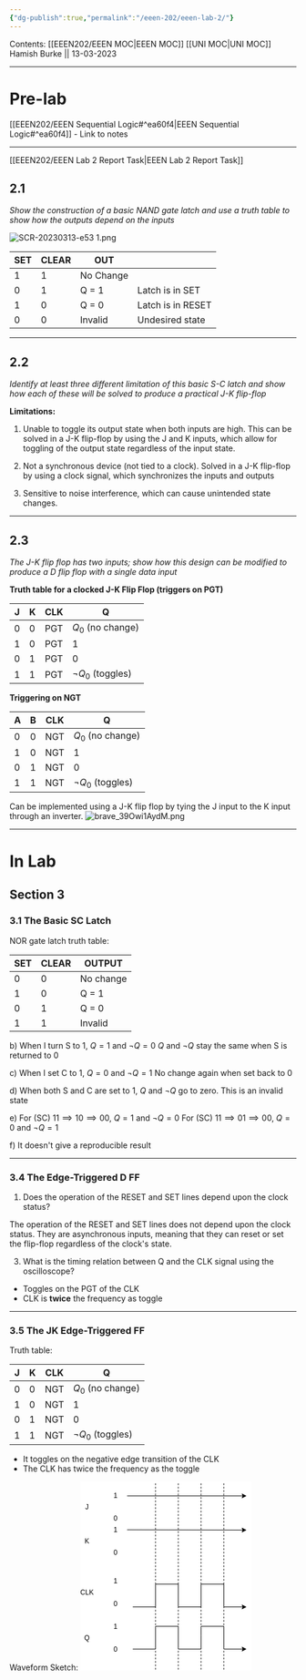 ```yaml
---
{"dg-publish":true,"permalink":"/eeen-202/eeen-lab-2/"}
---
```


Contents: [[EEEN202/EEEN MOC\|EEEN MOC]]
[[UNI MOC\|UNI MOC]]
Hamish Burke || 13-03-2023
***

# Pre-lab

[[EEEN202/EEEN Sequential Logic#^ea60f4\|EEEN Sequential Logic#^ea60f4]] - Link to notes
***
[[EEEN202/EEEN Lab 2 Report Task\|EEEN Lab 2 Report Task]]

## 2.1

*Show the construction of a basic NAND gate latch and use a truth table to show how the outputs depend on the inputs*

![SCR-20230313-e53 1.png](/img/user/SCR-20230313-e53%201.png)

| SET | CLEAR | OUT       |     | 
| --- | ----- | --------- | --- |
| 1   | 1     | No Change   |     |
| 0   | 1     | Q = 1     |  Latch is in SET   |
| 1   | 0     | Q = 0     |   Latch is in RESET  |
| 0   | 0     | Invalid |    Undesired state |

***

## 2.2

*Identify at least three different limitation of this basic S-C latch and show how each of these will be solved to produce a practical J-K flip-flop*

**Limitations:**
1. Unable to toggle its output state when both inputs are high. This can be solved in a J-K flip-flop by using the J and K inputs, which allow for toggling of the output state regardless of the input state.

2. Not a synchronous device (not tied to a clock). Solved in a J-K flip-flop by using a clock signal, which synchronizes the inputs and outputs

3. Sensitive to noise interference, which can cause unintended state changes. 

***

## 2.3

*The J-K flip flop has two inputs; show how this design can be modified to produce a D flip flop with a single data input*


**Truth table for a clocked J-K Flip Flop (triggers on PGT)**

| J   | K   | CLK | Q                    |
| --- | --- | --- | -------------------- |
| 0   | 0   | PGT | $Q_0$ (no change)    |
| 1   | 0   | PGT | 1                    |
| 0   | 1   | PGT | 0                    |
| 1   | 1   | PGT | $\neg Q_0$ (toggles) |

**Triggering on NGT**

| A   | B   | CLK | Q                    |
| --- | --- | --- | -------------------- |
| 0   | 0   | NGT | $Q_0$ (no change)    |
| 1   | 0   | NGT | 1                    |
| 0   | 1   | NGT | 0                    |
| 1   | 1   | NGT | $\neg Q_0$ (toggles) |

Can be implemented using a J-K flip flop by tying the J input to the K input through an inverter.
![brave_39Owi1AydM.png](/img/user/brave_39Owi1AydM.png)

***

# In Lab

## Section 3

### 3.1 The Basic SC Latch

NOR gate latch truth table:

| SET | CLEAR | OUTPUT    |
| --- | ----- | --------- |
| 0   | 0     | No change |
| 1   | 0     | Q = 1     |
| 0   | 1     | Q = 0     |
| 1   | 1     | Invalid   |

b) 
When I turn S to 1, $Q=1$ and $\neg Q = 0$
$Q$ and $\neg Q$ stay the same when S is returned to 0

c)
When I set C to 1, $Q=0$ and $\neg Q = 1$
No change again when set back to 0

d)
When both S and C are set to 1, $Q$ and $\neg Q$ go to zero. This is an invalid state

e)
For (SC) $11 \implies 10 \implies 00$, $Q=1$ and $\neg Q =0$
For (SC) $11 \implies 01 \implies 00$, $Q=0$ and $\neg Q =1$

f)
It doesn't give a reproducible result

***

### 3.4 The Edge-Triggered D FF

1. Does the operation of the RESET and SET lines depend upon the clock status?

The operation of the RESET and SET lines does not depend upon the clock status. They are asynchronous inputs, meaning that they can reset or set the flip-flop regardless of the clock's state.

3. What is the timing relation between Q and the CLK signal using the oscilloscope?

- Toggles on the PGT of the CLK
- CLK is **twice** the frequency as toggle

***

### 3.5 The JK Edge-Triggered FF

Truth table:

| J   | K   | CLK | Q                 |
| --- | --- | --- | ----------------- |
| 0   | 0   | NGT | $Q_0$ (no change) |
| 1   | 0   | NGT | 1                 |
| 0   | 1   | NGT | 0                 |
| 1   | 1   | NGT | $\neg Q_0$ (toggles)                  |

- It toggles on the negative edge transition of the CLK
- The CLK has twice the frequency as the toggle

Waveform Sketch:
<svg xmlns="http://www.w3.org/2000/svg" xmlns:xlink="http://www.w3.org/1999/xlink" version="1.1" width="300px" height="332px" viewBox="-0.5 -0.5 300 332" style="background-color: rgb(255, 255, 255);"><defs/><g><rect x="1" y="30" width="20" height="30" fill="none" stroke="none" pointer-events="all"/><g transform="translate(-0.5 -0.5)"><switch><foreignObject pointer-events="none" width="100%" height="100%" requiredFeatures="http://www.w3.org/TR/SVG11/feature#Extensibility" style="overflow: visible; text-align: left;"><div xmlns="http://www.w3.org/1999/xhtml" style="display: flex; align-items: unsafe center; justify-content: unsafe center; width: 18px; height: 1px; padding-top: 45px; margin-left: 2px;"><div data-drawio-colors="color: rgb(0, 0, 0); " style="box-sizing: border-box; font-size: 0px; text-align: center;"><div style="display: inline-block; font-size: 12px; font-family: Helvetica; color: rgb(0, 0, 0); line-height: 1.2; pointer-events: all; white-space: normal; overflow-wrap: normal;">J</div></div></div></foreignObject><text x="11" y="49" fill="rgb(0, 0, 0)" font-family="Helvetica" font-size="12px" text-anchor="middle">J</text></switch></g><rect x="1" y="90" width="20" height="30" fill="none" stroke="none" pointer-events="all"/><g transform="translate(-0.5 -0.5)"><switch><foreignObject pointer-events="none" width="100%" height="100%" requiredFeatures="http://www.w3.org/TR/SVG11/feature#Extensibility" style="overflow: visible; text-align: left;"><div xmlns="http://www.w3.org/1999/xhtml" style="display: flex; align-items: unsafe center; justify-content: unsafe center; width: 18px; height: 1px; padding-top: 105px; margin-left: 2px;"><div data-drawio-colors="color: rgb(0, 0, 0); " style="box-sizing: border-box; font-size: 0px; text-align: center;"><div style="display: inline-block; font-size: 12px; font-family: Helvetica; color: rgb(0, 0, 0); line-height: 1.2; pointer-events: all; white-space: normal; overflow-wrap: normal;">K</div></div></div></foreignObject><text x="11" y="109" fill="rgb(0, 0, 0)" font-family="Helvetica" font-size="12px" text-anchor="middle">K</text></switch></g><rect x="1" y="180" width="20" height="30" fill="none" stroke="none" pointer-events="all"/><g transform="translate(-0.5 -0.5)"><switch><foreignObject pointer-events="none" width="100%" height="100%" requiredFeatures="http://www.w3.org/TR/SVG11/feature#Extensibility" style="overflow: visible; text-align: left;"><div xmlns="http://www.w3.org/1999/xhtml" style="display: flex; align-items: unsafe center; justify-content: unsafe center; width: 18px; height: 1px; padding-top: 195px; margin-left: 2px;"><div data-drawio-colors="color: rgb(0, 0, 0); " style="box-sizing: border-box; font-size: 0px; text-align: center;"><div style="display: inline-block; font-size: 12px; font-family: Helvetica; color: rgb(0, 0, 0); line-height: 1.2; pointer-events: all; white-space: normal; overflow-wrap: normal;">CLK</div></div></div></foreignObject><text x="11" y="199" fill="rgb(0, 0, 0)" font-family="Helvetica" font-size="12px" text-anchor="middle">CLK</text></switch></g><rect x="1" y="260" width="20" height="30" fill="none" stroke="none" pointer-events="all"/><g transform="translate(-0.5 -0.5)"><switch><foreignObject pointer-events="none" width="100%" height="100%" requiredFeatures="http://www.w3.org/TR/SVG11/feature#Extensibility" style="overflow: visible; text-align: left;"><div xmlns="http://www.w3.org/1999/xhtml" style="display: flex; align-items: unsafe center; justify-content: unsafe center; width: 18px; height: 1px; padding-top: 275px; margin-left: 2px;"><div data-drawio-colors="color: rgb(0, 0, 0); " style="box-sizing: border-box; font-size: 0px; text-align: center;"><div style="display: inline-block; font-size: 12px; font-family: Helvetica; color: rgb(0, 0, 0); line-height: 1.2; pointer-events: all; white-space: normal; overflow-wrap: normal;">Q</div></div></div></foreignObject><text x="11" y="279" fill="rgb(0, 0, 0)" font-family="Helvetica" font-size="12px" text-anchor="middle">Q</text></switch></g><rect x="51" y="10" width="20" height="30" fill="none" stroke="none" pointer-events="all"/><g transform="translate(-0.5 -0.5)"><switch><foreignObject pointer-events="none" width="100%" height="100%" requiredFeatures="http://www.w3.org/TR/SVG11/feature#Extensibility" style="overflow: visible; text-align: left;"><div xmlns="http://www.w3.org/1999/xhtml" style="display: flex; align-items: unsafe center; justify-content: unsafe center; width: 18px; height: 1px; padding-top: 25px; margin-left: 52px;"><div data-drawio-colors="color: rgb(0, 0, 0); " style="box-sizing: border-box; font-size: 0px; text-align: center;"><div style="display: inline-block; font-size: 12px; font-family: Helvetica; color: rgb(0, 0, 0); line-height: 1.2; pointer-events: all; white-space: normal; overflow-wrap: normal;">1</div></div></div></foreignObject><text x="61" y="29" fill="rgb(0, 0, 0)" font-family="Helvetica" font-size="12px" text-anchor="middle">1</text></switch></g><rect x="51" y="50" width="20" height="30" fill="none" stroke="none" pointer-events="all"/><g transform="translate(-0.5 -0.5)"><switch><foreignObject pointer-events="none" width="100%" height="100%" requiredFeatures="http://www.w3.org/TR/SVG11/feature#Extensibility" style="overflow: visible; text-align: left;"><div xmlns="http://www.w3.org/1999/xhtml" style="display: flex; align-items: unsafe center; justify-content: unsafe center; width: 18px; height: 1px; padding-top: 65px; margin-left: 52px;"><div data-drawio-colors="color: rgb(0, 0, 0); " style="box-sizing: border-box; font-size: 0px; text-align: center;"><div style="display: inline-block; font-size: 12px; font-family: Helvetica; color: rgb(0, 0, 0); line-height: 1.2; pointer-events: all; white-space: normal; overflow-wrap: normal;">0</div></div></div></foreignObject><text x="61" y="69" fill="rgb(0, 0, 0)" font-family="Helvetica" font-size="12px" text-anchor="middle">0</text></switch></g><rect x="51" y="70" width="20" height="30" fill="none" stroke="none" pointer-events="all"/><g transform="translate(-0.5 -0.5)"><switch><foreignObject pointer-events="none" width="100%" height="100%" requiredFeatures="http://www.w3.org/TR/SVG11/feature#Extensibility" style="overflow: visible; text-align: left;"><div xmlns="http://www.w3.org/1999/xhtml" style="display: flex; align-items: unsafe center; justify-content: unsafe center; width: 18px; height: 1px; padding-top: 85px; margin-left: 52px;"><div data-drawio-colors="color: rgb(0, 0, 0); " style="box-sizing: border-box; font-size: 0px; text-align: center;"><div style="display: inline-block; font-size: 12px; font-family: Helvetica; color: rgb(0, 0, 0); line-height: 1.2; pointer-events: all; white-space: normal; overflow-wrap: normal;">1</div></div></div></foreignObject><text x="61" y="89" fill="rgb(0, 0, 0)" font-family="Helvetica" font-size="12px" text-anchor="middle">1</text></switch></g><rect x="51" y="110" width="20" height="30" fill="none" stroke="none" pointer-events="all"/><g transform="translate(-0.5 -0.5)"><switch><foreignObject pointer-events="none" width="100%" height="100%" requiredFeatures="http://www.w3.org/TR/SVG11/feature#Extensibility" style="overflow: visible; text-align: left;"><div xmlns="http://www.w3.org/1999/xhtml" style="display: flex; align-items: unsafe center; justify-content: unsafe center; width: 18px; height: 1px; padding-top: 125px; margin-left: 52px;"><div data-drawio-colors="color: rgb(0, 0, 0); " style="box-sizing: border-box; font-size: 0px; text-align: center;"><div style="display: inline-block; font-size: 12px; font-family: Helvetica; color: rgb(0, 0, 0); line-height: 1.2; pointer-events: all; white-space: normal; overflow-wrap: normal;">0</div></div></div></foreignObject><text x="61" y="129" fill="rgb(0, 0, 0)" font-family="Helvetica" font-size="12px" text-anchor="middle">0</text></switch></g><rect x="51" y="160" width="20" height="30" fill="none" stroke="none" pointer-events="all"/><g transform="translate(-0.5 -0.5)"><switch><foreignObject pointer-events="none" width="100%" height="100%" requiredFeatures="http://www.w3.org/TR/SVG11/feature#Extensibility" style="overflow: visible; text-align: left;"><div xmlns="http://www.w3.org/1999/xhtml" style="display: flex; align-items: unsafe center; justify-content: unsafe center; width: 18px; height: 1px; padding-top: 175px; margin-left: 52px;"><div data-drawio-colors="color: rgb(0, 0, 0); " style="box-sizing: border-box; font-size: 0px; text-align: center;"><div style="display: inline-block; font-size: 12px; font-family: Helvetica; color: rgb(0, 0, 0); line-height: 1.2; pointer-events: all; white-space: normal; overflow-wrap: normal;">1</div></div></div></foreignObject><text x="61" y="179" fill="rgb(0, 0, 0)" font-family="Helvetica" font-size="12px" text-anchor="middle">1</text></switch></g><rect x="51" y="200" width="20" height="30" fill="none" stroke="none" pointer-events="all"/><g transform="translate(-0.5 -0.5)"><switch><foreignObject pointer-events="none" width="100%" height="100%" requiredFeatures="http://www.w3.org/TR/SVG11/feature#Extensibility" style="overflow: visible; text-align: left;"><div xmlns="http://www.w3.org/1999/xhtml" style="display: flex; align-items: unsafe center; justify-content: unsafe center; width: 18px; height: 1px; padding-top: 215px; margin-left: 52px;"><div data-drawio-colors="color: rgb(0, 0, 0); " style="box-sizing: border-box; font-size: 0px; text-align: center;"><div style="display: inline-block; font-size: 12px; font-family: Helvetica; color: rgb(0, 0, 0); line-height: 1.2; pointer-events: all; white-space: normal; overflow-wrap: normal;">0</div></div></div></foreignObject><text x="61" y="219" fill="rgb(0, 0, 0)" font-family="Helvetica" font-size="12px" text-anchor="middle">0</text></switch></g><rect x="51" y="240" width="20" height="30" fill="none" stroke="none" pointer-events="all"/><g transform="translate(-0.5 -0.5)"><switch><foreignObject pointer-events="none" width="100%" height="100%" requiredFeatures="http://www.w3.org/TR/SVG11/feature#Extensibility" style="overflow: visible; text-align: left;"><div xmlns="http://www.w3.org/1999/xhtml" style="display: flex; align-items: unsafe center; justify-content: unsafe center; width: 18px; height: 1px; padding-top: 255px; margin-left: 52px;"><div data-drawio-colors="color: rgb(0, 0, 0); " style="box-sizing: border-box; font-size: 0px; text-align: center;"><div style="display: inline-block; font-size: 12px; font-family: Helvetica; color: rgb(0, 0, 0); line-height: 1.2; pointer-events: all; white-space: normal; overflow-wrap: normal;">1</div></div></div></foreignObject><text x="61" y="259" fill="rgb(0, 0, 0)" font-family="Helvetica" font-size="12px" text-anchor="middle">1</text></switch></g><rect x="51" y="280" width="20" height="30" fill="none" stroke="none" pointer-events="all"/><g transform="translate(-0.5 -0.5)"><switch><foreignObject pointer-events="none" width="100%" height="100%" requiredFeatures="http://www.w3.org/TR/SVG11/feature#Extensibility" style="overflow: visible; text-align: left;"><div xmlns="http://www.w3.org/1999/xhtml" style="display: flex; align-items: unsafe center; justify-content: unsafe center; width: 18px; height: 1px; padding-top: 295px; margin-left: 52px;"><div data-drawio-colors="color: rgb(0, 0, 0); " style="box-sizing: border-box; font-size: 0px; text-align: center;"><div style="display: inline-block; font-size: 12px; font-family: Helvetica; color: rgb(0, 0, 0); line-height: 1.2; pointer-events: all; white-space: normal; overflow-wrap: normal;">0</div></div></div></foreignObject><text x="61" y="299" fill="rgb(0, 0, 0)" font-family="Helvetica" font-size="12px" text-anchor="middle">0</text></switch></g><path d="M 91 220 L 131 220 L 131 180 L 171 180 L 171 220 L 211 220 L 211 180 L 251 180 L 251 220 L 284.63 220" fill="none" stroke="rgb(0, 0, 0)" stroke-miterlimit="10" pointer-events="stroke"/><path d="M 289.88 220 L 282.88 223.5 L 284.63 220 L 282.88 216.5 Z" fill="rgb(0, 0, 0)" stroke="rgb(0, 0, 0)" stroke-miterlimit="10" pointer-events="all"/><path d="M 131 330 L 131 0" fill="none" stroke="rgb(0, 0, 0)" stroke-miterlimit="10" stroke-dasharray="3 3" pointer-events="stroke"/><path d="M 171 330 L 171 0" fill="none" stroke="rgb(0, 0, 0)" stroke-miterlimit="10" stroke-dasharray="3 3" pointer-events="stroke"/><path d="M 211 330 L 211 0" fill="none" stroke="rgb(0, 0, 0)" stroke-miterlimit="10" stroke-dasharray="3 3" pointer-events="stroke"/><path d="M 251 330 L 251 0" fill="none" stroke="rgb(0, 0, 0)" stroke-miterlimit="10" stroke-dasharray="3 3" pointer-events="stroke"/><path d="M 81 25 L 284.63 25" fill="none" stroke="rgb(0, 0, 0)" stroke-miterlimit="10" pointer-events="stroke"/><path d="M 289.88 25 L 282.88 28.5 L 284.63 25 L 282.88 21.5 Z" fill="rgb(0, 0, 0)" stroke="rgb(0, 0, 0)" stroke-miterlimit="10" pointer-events="all"/><path d="M 81 84.5 L 284.63 84.98" fill="none" stroke="rgb(0, 0, 0)" stroke-miterlimit="10" pointer-events="stroke"/><path d="M 289.88 85 L 282.87 88.48 L 284.63 84.98 L 282.89 81.48 Z" fill="rgb(0, 0, 0)" stroke="rgb(0, 0, 0)" stroke-miterlimit="10" pointer-events="all"/><path d="M 91 294 L 131 294 L 131 254 L 171 254 L 171 294 L 211 294 L 211 270 L 211 254 L 251 254 L 251 294 L 284.63 294" fill="none" stroke="rgb(0, 0, 0)" stroke-miterlimit="10" pointer-events="stroke"/><path d="M 289.88 294 L 282.88 297.5 L 284.63 294 L 282.88 290.5 Z" fill="rgb(0, 0, 0)" stroke="rgb(0, 0, 0)" stroke-miterlimit="10" pointer-events="all"/></g><switch><g requiredFeatures="http://www.w3.org/TR/SVG11/feature#Extensibility"/><a transform="translate(0,-5)" xlink:href="https://www.diagrams.net/doc/faq/svg-export-text-problems" target="_blank"><text text-anchor="middle" font-size="10px" x="50%" y="100%">Text is not SVG - cannot display</text></a></switch></svg>
